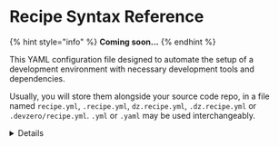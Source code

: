 # Recipe Syntax Reference

{% hint style="info" %}
**Coming soon...**
{% endhint %}

This YAML configuration file designed to automate the setup of a development environment with necessary development tools and dependencies.&#x20;

Usually, you will store them alongside your source code repo, in a file named `recipe.yml`, `.recipe.yml`, `dz.recipe.yml`, `.dz.recipe.yml` or `.devzero/recipe.yml`. `.yml` or `.yaml` may be used interchangeably.

<details>

